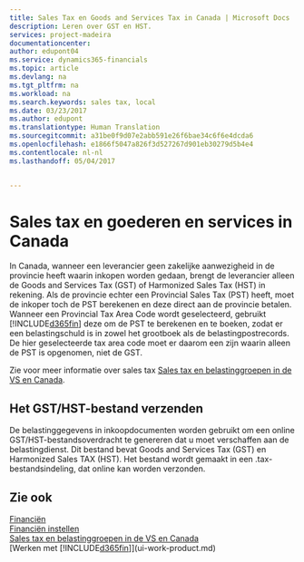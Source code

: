 ```yaml
---
title: Sales Tax en Goods and Services Tax in Canada | Microsoft Docs
description: Leren over GST en HST.
services: project-madeira
documentationcenter: 
author: edupont04
ms.service: dynamics365-financials
ms.topic: article
ms.devlang: na
ms.tgt_pltfrm: na
ms.workload: na
ms.search.keywords: sales tax, local
ms.date: 03/23/2017
ms.author: edupont
ms.translationtype: Human Translation
ms.sourcegitcommit: a31be0f9d07e2abb591e26f6bae34c6f6e4dcda6
ms.openlocfilehash: e1866f5047a826f3d527267d901eb30279d5b4e4
ms.contentlocale: nl-nl
ms.lasthandoff: 05/04/2017


---
```

# <a name="sales-tax-and-goods-and-services-tax-in-canada"></a>Sales tax en goederen en services in Canada
In Canada, wanneer een leverancier geen zakelijke aanwezigheid in de provincie heeft waarin inkopen worden gedaan, brengt de leverancier alleen de Goods and Services Tax (GST) of Harmonized Sales Tax (HST) in rekening. Als de provincie echter een Provincial Sales Tax (PST) heeft, moet de inkoper toch de PST berekenen en deze direct aan de provincie betalen. Wanneer een Provincial Tax Area Code wordt geselecteerd, gebruikt [!INCLUDE[d365fin](includes/d365fin_md.md)] deze om de PST te berekenen en te boeken, zodat er een belastingschuld is in zowel het grootboek als de belastingpostrecords. De hier geselecteerde tax area code moet er daarom een zijn waarin alleen de PST is opgenomen, niet de GST.  

Zie voor meer informatie over sales tax [Sales tax en belastinggroepen in de VS en Canada](us-finance-sales-tax.md).  

## <a name="submitting-the-gsthst-file"></a>Het GST/HST-bestand verzenden
De belastinggegevens in inkoopdocumenten worden gebruikt om een online GST/HST-bestandsoverdracht te genereren dat u moet verschaffen aan de belastingdienst. Dit bestand bevat Goods and Services Tax (GST) en Harmonized Sales TAX (HST). Het bestand wordt gemaakt in een .tax-bestandsindeling, dat online kan worden verzonden.  

## <a name="see-also"></a>Zie ook
[Financiën](finance.md)  
[Financiën instellen](finance-setup-finance.md)  
[Sales tax en belastinggroepen in de VS en Canada](us-finance-sales-tax.md)  
[Werken met [!INCLUDE[d365fin](includes/d365fin_md.md)]](ui-work-product.md)

